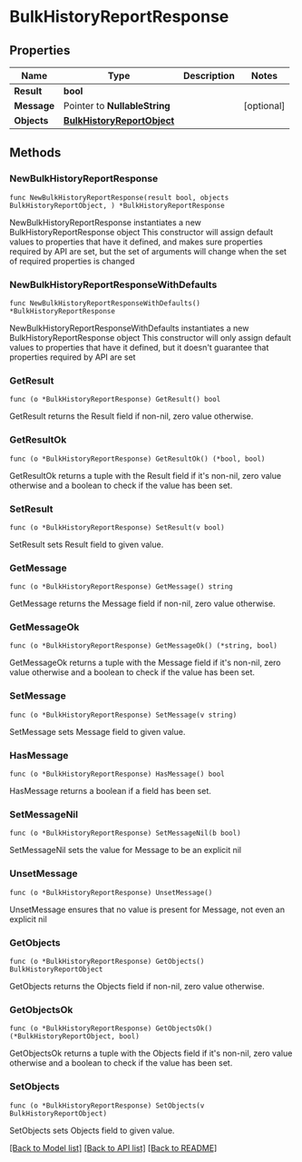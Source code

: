 # BulkHistoryReportResponse

## Properties

Name | Type | Description | Notes
------------ | ------------- | ------------- | -------------
**Result** | **bool** |  | 
**Message** | Pointer to **NullableString** |  | [optional] 
**Objects** | [**BulkHistoryReportObject**](BulkHistoryReportObject.md) |  | 

## Methods

### NewBulkHistoryReportResponse

`func NewBulkHistoryReportResponse(result bool, objects BulkHistoryReportObject, ) *BulkHistoryReportResponse`

NewBulkHistoryReportResponse instantiates a new BulkHistoryReportResponse object
This constructor will assign default values to properties that have it defined,
and makes sure properties required by API are set, but the set of arguments
will change when the set of required properties is changed

### NewBulkHistoryReportResponseWithDefaults

`func NewBulkHistoryReportResponseWithDefaults() *BulkHistoryReportResponse`

NewBulkHistoryReportResponseWithDefaults instantiates a new BulkHistoryReportResponse object
This constructor will only assign default values to properties that have it defined,
but it doesn't guarantee that properties required by API are set

### GetResult

`func (o *BulkHistoryReportResponse) GetResult() bool`

GetResult returns the Result field if non-nil, zero value otherwise.

### GetResultOk

`func (o *BulkHistoryReportResponse) GetResultOk() (*bool, bool)`

GetResultOk returns a tuple with the Result field if it's non-nil, zero value otherwise
and a boolean to check if the value has been set.

### SetResult

`func (o *BulkHistoryReportResponse) SetResult(v bool)`

SetResult sets Result field to given value.


### GetMessage

`func (o *BulkHistoryReportResponse) GetMessage() string`

GetMessage returns the Message field if non-nil, zero value otherwise.

### GetMessageOk

`func (o *BulkHistoryReportResponse) GetMessageOk() (*string, bool)`

GetMessageOk returns a tuple with the Message field if it's non-nil, zero value otherwise
and a boolean to check if the value has been set.

### SetMessage

`func (o *BulkHistoryReportResponse) SetMessage(v string)`

SetMessage sets Message field to given value.

### HasMessage

`func (o *BulkHistoryReportResponse) HasMessage() bool`

HasMessage returns a boolean if a field has been set.

### SetMessageNil

`func (o *BulkHistoryReportResponse) SetMessageNil(b bool)`

 SetMessageNil sets the value for Message to be an explicit nil

### UnsetMessage
`func (o *BulkHistoryReportResponse) UnsetMessage()`

UnsetMessage ensures that no value is present for Message, not even an explicit nil
### GetObjects

`func (o *BulkHistoryReportResponse) GetObjects() BulkHistoryReportObject`

GetObjects returns the Objects field if non-nil, zero value otherwise.

### GetObjectsOk

`func (o *BulkHistoryReportResponse) GetObjectsOk() (*BulkHistoryReportObject, bool)`

GetObjectsOk returns a tuple with the Objects field if it's non-nil, zero value otherwise
and a boolean to check if the value has been set.

### SetObjects

`func (o *BulkHistoryReportResponse) SetObjects(v BulkHistoryReportObject)`

SetObjects sets Objects field to given value.



[[Back to Model list]](../README.md#documentation-for-models) [[Back to API list]](../README.md#documentation-for-api-endpoints) [[Back to README]](../README.md)


